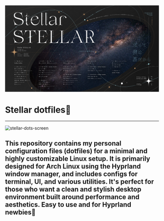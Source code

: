 ![](Wallpapers/stellar.png)
# Stellar dotfiles🌠
---
![stellar-dots-screen](https://github.com/user-attachments/assets/0054d75f-f643-4d47-b317-9350c2849e94)

## This repository contains my personal configuration files (dotfiles) for a minimal and highly customizable Linux setup. It is primarily designed for Arch Linux using the Hyprland window manager, and includes configs for terminal, UI, and various utilities. It's perfect for those who want a clean and stylish desktop environment built around performance and aesthetics. Easy to use and for Hyprland newbies💫
